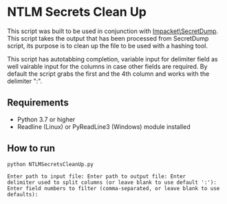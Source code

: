 # NTLM Secrets Clean Up
This script was built to be used in conjunction with [Impacket\SecretDump](https://github.com/fortra/impacket/blob/master/examples/secretsdump.py). This script takes
the output that has been processed from SecretDump script, its purpose is to clean up the file to be used with a hashing tool. 

This script has autotabbing completion, variable input for delimiter field as well vairable input for the columns in case other fields are required.
By default the script grabs the first and the 4th column and works with the delimiter ":".


## Requirements
 * Python 3.7 or higher
 * Readline (Linux) or PyReadLine3 (Windows) module installed

## How to run

<code>python NTLMSecretsCleanUp.py</code>


<code>Enter path to input file:
  Enter path to output file:
  Enter delimiter used to split columns (or leave blank to use default ':'):
  Enter field numbers to filter (comma-separated, or leave blank to use defaults):
</code>
